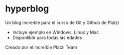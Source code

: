 # hyperblog
Un blog increible para el curso de Git y Github de Platzi

* Incluye ejemplo en Windows, Linux y Mac
* Disponlible para todas las edades

Creado por el increíble Platzi Team
